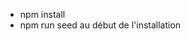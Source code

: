 <!-- Installations -->
- npm install
- npm run seed                      au début de l'installation
